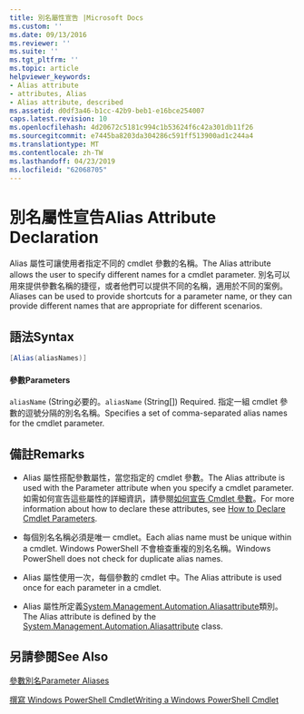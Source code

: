 ```yaml
---
title: 別名屬性宣告 |Microsoft Docs
ms.custom: ''
ms.date: 09/13/2016
ms.reviewer: ''
ms.suite: ''
ms.tgt_pltfrm: ''
ms.topic: article
helpviewer_keywords:
- Alias attribute
- attributes, Alias
- Alias attribute, described
ms.assetid: d0df3a46-b1cc-42b9-beb1-e16bce254007
caps.latest.revision: 10
ms.openlocfilehash: 4d20672c5181c994c1b53624f6c42a301db11f26
ms.sourcegitcommit: e7445ba8203da304286c591ff513900ad1c244a4
ms.translationtype: MT
ms.contentlocale: zh-TW
ms.lasthandoff: 04/23/2019
ms.locfileid: "62068705"
---
```

# <a name="alias-attribute-declaration"></a><span data-ttu-id="b0e45-102">別名屬性宣告</span><span class="sxs-lookup"><span data-stu-id="b0e45-102">Alias Attribute Declaration</span></span>

<span data-ttu-id="b0e45-103">Alias 屬性可讓使用者指定不同的 cmdlet 參數的名稱。</span><span class="sxs-lookup"><span data-stu-id="b0e45-103">The Alias attribute allows the user to specify different names for a cmdlet parameter.</span></span> <span data-ttu-id="b0e45-104">別名可以用來提供參數名稱的捷徑，或者他們可以提供不同的名稱，適用於不同的案例。</span><span class="sxs-lookup"><span data-stu-id="b0e45-104">Aliases can be used to provide shortcuts for a parameter name, or they can provide different names that are appropriate for different scenarios.</span></span>

## <a name="syntax"></a><span data-ttu-id="b0e45-105">語法</span><span class="sxs-lookup"><span data-stu-id="b0e45-105">Syntax</span></span>

```csharp
[Alias(aliasNames)]
```

#### <a name="parameters"></a><span data-ttu-id="b0e45-106">參數</span><span class="sxs-lookup"><span data-stu-id="b0e45-106">Parameters</span></span>

<span data-ttu-id="b0e45-107">`aliasName` (String必要的。</span><span class="sxs-lookup"><span data-stu-id="b0e45-107">`aliasName` (String[]) Required.</span></span> <span data-ttu-id="b0e45-108">指定一組 cmdlet 參數的逗號分隔的別名名稱。</span><span class="sxs-lookup"><span data-stu-id="b0e45-108">Specifies a set of comma-separated alias names for the cmdlet parameter.</span></span>

## <a name="remarks"></a><span data-ttu-id="b0e45-109">備註</span><span class="sxs-lookup"><span data-stu-id="b0e45-109">Remarks</span></span>

- <span data-ttu-id="b0e45-110">Alias 屬性搭配參數屬性，當您指定的 cmdlet 參數。</span><span class="sxs-lookup"><span data-stu-id="b0e45-110">The Alias attribute is used with the Parameter attribute when you specify a cmdlet parameter.</span></span> <span data-ttu-id="b0e45-111">如需如何宣告這些屬性的詳細資訊，請參閱[如何宣告 Cmdlet 參數](./how-to-declare-cmdlet-parameters.md)。</span><span class="sxs-lookup"><span data-stu-id="b0e45-111">For more information about how to declare these attributes, see [How to Declare Cmdlet Parameters](./how-to-declare-cmdlet-parameters.md).</span></span>

- <span data-ttu-id="b0e45-112">每個別名名稱必須是唯一 cmdlet。</span><span class="sxs-lookup"><span data-stu-id="b0e45-112">Each alias name must be unique within a cmdlet.</span></span> <span data-ttu-id="b0e45-113">Windows PowerShell 不會檢查重複的別名名稱。</span><span class="sxs-lookup"><span data-stu-id="b0e45-113">Windows PowerShell does not check for duplicate alias names.</span></span>

- <span data-ttu-id="b0e45-114">Alias 屬性使用一次，每個參數的 cmdlet 中。</span><span class="sxs-lookup"><span data-stu-id="b0e45-114">The Alias attribute is used once for each parameter in a cmdlet.</span></span>

- <span data-ttu-id="b0e45-115">Alias 屬性所定義[System.Management.Automation.Aliasattribute](/dotnet/api/System.Management.Automation.AliasAttribute)類別。</span><span class="sxs-lookup"><span data-stu-id="b0e45-115">The Alias attribute is defined by the [System.Management.Automation.Aliasattribute](/dotnet/api/System.Management.Automation.AliasAttribute) class.</span></span>

## <a name="see-also"></a><span data-ttu-id="b0e45-116">另請參閱</span><span class="sxs-lookup"><span data-stu-id="b0e45-116">See Also</span></span>

[<span data-ttu-id="b0e45-117">參數別名</span><span class="sxs-lookup"><span data-stu-id="b0e45-117">Parameter Aliases</span></span>](./parameter-aliases.md)

[<span data-ttu-id="b0e45-118">撰寫 Windows PowerShell Cmdlet</span><span class="sxs-lookup"><span data-stu-id="b0e45-118">Writing a Windows PowerShell Cmdlet</span></span>](./writing-a-windows-powershell-cmdlet.md)
